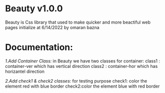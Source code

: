 # Beauty v1.0.0
Beauty is Css library that used to make quicker and more beactiful web pages 
initialize at 6/14/2022
by omaran bazna 
# Documentation:

_*1.Add Container Class:*_
in Beauty we have two classes for container:
  class1 : container-ver which has vertical direction 
  class2 : container-hor which has horizantel direction 

_*2.Add check1 & check2 classes:*_
for testing purpose
check1: color the element red with blue border
check2:color the element blue with red border
